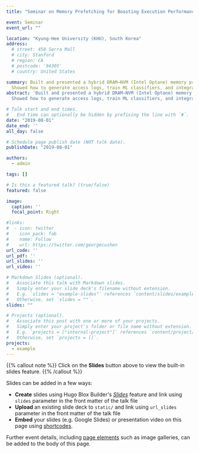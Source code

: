 ```yaml
---
title: "Seminar on Memory Prefetching for Boosting Execution Performance"

event: Seminar
event_url: ""

location: "Kyung-Hee University (KHU), South Korea"
address:
  # street: 450 Serra Mall
  # city: Stanford
  # region: CA
  # postcode: '94305'
  # country: United States

summary: Built and presented a hybrid DRAM–NVM (Intel Optane) memory prefetcher inside the Linux kernel.
  Showed how to generate access logs, train ML classifiers, and integrate them into the kernel to improve prefetch accuracy.
abstract: 'Built and presented a hybrid DRAM–NVM (Intel Optane) memory prefetcher inside the Linux kernel.
  Showed how to generate access logs, train ML classifiers, and integrate them into the kernel to improve prefetch accuracy.'

# Talk start and end times.
#   End time can optionally be hidden by prefixing the line with `#`.
date: "2019-08-01"
date_end: ''
all_day: false

# Schedule page publish date (NOT talk date).
publishDate: "2019-08-01"

authors:
  - admin

tags: []

# Is this a featured talk? (true/false)
featured: false

image:
  caption: ''
  focal_point: Right

#links:
#  - icon: twitter
#    icon_pack: fab
#    name: Follow
#    url: https://twitter.com/georgecushen
url_code: ''
url_pdf: ''
url_slides: ''
url_video: ''

# Markdown Slides (optional).
#   Associate this talk with Markdown slides.
#   Simply enter your slide deck's filename without extension.
#   E.g. `slides = "example-slides"` references `content/slides/example-slides.md`.
#   Otherwise, set `slides = ""`.
slides: ""

# Projects (optional).
#   Associate this post with one or more of your projects.
#   Simply enter your project's folder or file name without extension.
#   E.g. `projects = ["internal-project"]` references `content/project/deep-learning/index.md`.
#   Otherwise, set `projects = []`.
projects:
  - example
---
```


{{% callout note %}}
Click on the **Slides** button above to view the built-in slides feature.
{{% /callout %}}

Slides can be added in a few ways:

- **Create** slides using Hugo Blox Builder's [_Slides_](https://docs.hugoblox.com/reference/content-types/) feature and link using `slides` parameter in the front matter of the talk file
- **Upload** an existing slide deck to `static/` and link using `url_slides` parameter in the front matter of the talk file
- **Embed** your slides (e.g. Google Slides) or presentation video on this page using [shortcodes](https://docs.hugoblox.com/reference/markdown/).

Further event details, including [page elements](https://docs.hugoblox.com/reference/markdown/) such as image galleries, can be added to the body of this page.